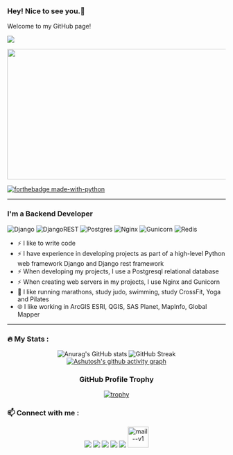 ### Hey! Nice to see you.👋
Welcome to my GitHub page!

![](https://komarev.com/ghpvc/?username=Bereg48)

<div align="center">
  <img src="https://media.giphy.com/media/dWesBcTLavkZuG35MI/giphy.gif" width="600" height="300"/>
</div>

[![forthebadge made-with-python](http://ForTheBadge.com/images/badges/made-with-python.svg)](https://www.python.org/)


---

### I'm a Backend Developer
![Django](https://img.shields.io/badge/django-%23092E20.svg?style=for-the-badge&logo=django&logoColor=white)
![DjangoREST](https://img.shields.io/badge/DJANGO-REST-ff1709?style=for-the-badge&logo=django&logoColor=white&color=ff1709&labelColor=gray)
![Postgres](https://img.shields.io/badge/postgres-%23316192.svg?style=for-the-badge&logo=postgresql&logoColor=white)
![Nginx](https://img.shields.io/badge/nginx-%23009639.svg?style=for-the-badge&logo=nginx&logoColor=white)
![Gunicorn](https://img.shields.io/badge/gunicorn-%298729.svg?style=for-the-badge&logo=gunicorn&logoColor=white)
![Redis](https://img.shields.io/badge/redis-%23DD0031.svg?style=for-the-badge&logo=redis&logoColor=white)


- ⚡ I like to write code
- ⚡ I have experience in developing projects as part of a high-level Python web framework Django and Django rest framework
- ⚡ When developing my projects, I use a Postgresql relational database
- ⚡ When creating web servers in my projects, I use Nginx and Gunicorn
- 🏃 I like running marathons, study judo, swimming, study CrossFit, Yoga and Pilates
- 🌐 I like working in ArcGIS ESRI, QGIS, SAS Planet, MapInfo, Global Mapper

---

### :fire: My Stats :

<div align="center">

![Anurag's GitHub stats](https://github-readme-stats.vercel.app/api?username=Bereg48&theme=great-gatsby&show_icons=true)
![GitHub Streak](http://github-readme-streak-stats.herokuapp.com?user=Bereg48&theme=dark&background=000000)
[![Ashutosh's github activity graph](https://github-readme-activity-graph.vercel.app/graph?username=Bereg48&theme=merko)](https://github.com/ashutosh00710/github-readme-activity-graph)
### GitHub Profile Trophy
[![trophy](https://github-profile-trophy.vercel.app/?username=Bereg48&theme=juicyfresh)](https://github.com/ryo-ma/github-profile-trophy)
</div>

### 📫 Connect with me :

<p align='center'>
<a href="https://www.linkedin.com/in/vadym-beregovii-56b143135/"><img src="https://img.icons8.com/color/48/000000/linkedin.png"/></a>
<a href="https://www.facebook.com/vadim.beregovyy"><img src="https://img.icons8.com/color/48/000000/facebook.png"/></a>
<a href="https://twitter.com/beregovii48"><img src="https://img.icons8.com/color/48/000000/twitter.png"/></a>
<a href="https://www.instagram.com/wadim_forfun/"><img src="https://img.icons8.com/color/48/000000/instagram-new.png"/></a>
<a href="https://t.me/Beregovii"><img src="https://img.icons8.com/color/48/000000/telegram-app.png"/></a>
<a href="https://mail.yandex.ru/andreyanovi@yandex.ru"><img src="https://img.icons8.com/fluency/48/mail--v1.png" alt="mail--v1" style="width: 48px; height: 48px;"></a>




</p>








